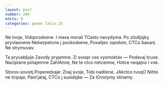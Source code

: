 ```yaml
---
layout: post
number: 204
edits: 8
categories: poems latin_25
---
```


Ne tvoje,
Vidqorodxene.
I mexa morali
TCasto nevydyma.
Po zlodijsjky pryvlasnene
Nebezpetcne j pockodxene,
Poxalijec zqodom,
CTCo baxanj 
Ne strymuvav.

Ta pryvabljuje 
Zavxdy pryjemne.
Zi svoqo vse vysmoktav —
Podavaj tcuxe.
Naciptane potajemne
ZahlAnne,
Ne te ctco netcemne,
Hotce neqajno i vxe.

Storox-sovistj
Poperedxaje:
Znaj svoje, 
Tobi nadilene.
JAkctco tvoqO 
Nihto ne tcipaje,
Pam’jataj, 
CTCo j susidsjke —
Za tOvstymy stinamy.
